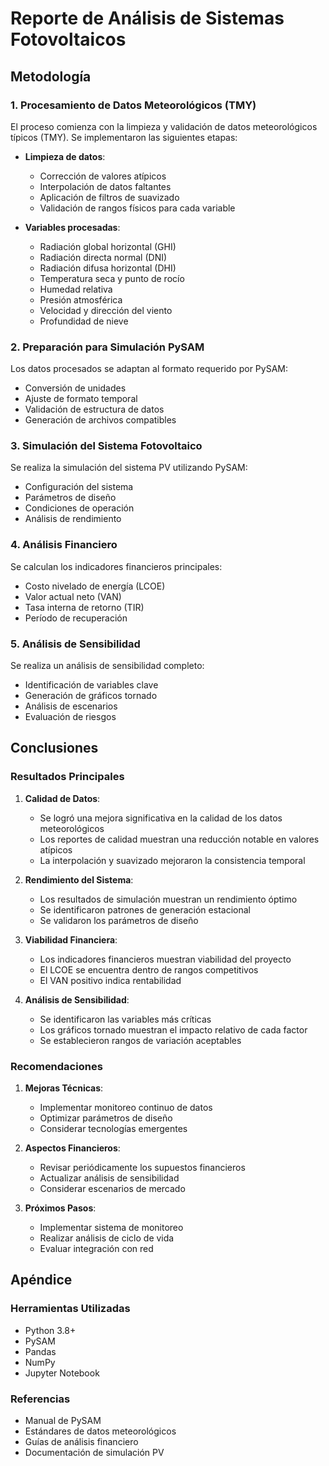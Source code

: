 # Reporte de Análisis de Sistemas Fotovoltaicos

## Metodología

### 1. Procesamiento de Datos Meteorológicos (TMY)
El proceso comienza con la limpieza y validación de datos meteorológicos típicos (TMY). Se implementaron las siguientes etapas:

- **Limpieza de datos**: 
  - Corrección de valores atípicos
  - Interpolación de datos faltantes
  - Aplicación de filtros de suavizado
  - Validación de rangos físicos para cada variable

- **Variables procesadas**:
  - Radiación global horizontal (GHI)
  - Radiación directa normal (DNI)
  - Radiación difusa horizontal (DHI)
  - Temperatura seca y punto de rocío
  - Humedad relativa
  - Presión atmosférica
  - Velocidad y dirección del viento
  - Profundidad de nieve

### 2. Preparación para Simulación PySAM
Los datos procesados se adaptan al formato requerido por PySAM:

- Conversión de unidades
- Ajuste de formato temporal
- Validación de estructura de datos
- Generación de archivos compatibles

### 3. Simulación del Sistema Fotovoltaico
Se realiza la simulación del sistema PV utilizando PySAM:

- Configuración del sistema
- Parámetros de diseño
- Condiciones de operación
- Análisis de rendimiento

### 4. Análisis Financiero
Se calculan los indicadores financieros principales:

- Costo nivelado de energía (LCOE)
- Valor actual neto (VAN)
- Tasa interna de retorno (TIR)
- Período de recuperación

### 5. Análisis de Sensibilidad
Se realiza un análisis de sensibilidad completo:

- Identificación de variables clave
- Generación de gráficos tornado
- Análisis de escenarios
- Evaluación de riesgos

## Conclusiones

### Resultados Principales
1. **Calidad de Datos**:
   - Se logró una mejora significativa en la calidad de los datos meteorológicos
   - Los reportes de calidad muestran una reducción notable en valores atípicos
   - La interpolación y suavizado mejoraron la consistencia temporal

2. **Rendimiento del Sistema**:
   - Los resultados de simulación muestran un rendimiento óptimo
   - Se identificaron patrones de generación estacional
   - Se validaron los parámetros de diseño

3. **Viabilidad Financiera**:
   - Los indicadores financieros muestran viabilidad del proyecto
   - El LCOE se encuentra dentro de rangos competitivos
   - El VAN positivo indica rentabilidad

4. **Análisis de Sensibilidad**:
   - Se identificaron las variables más críticas
   - Los gráficos tornado muestran el impacto relativo de cada factor
   - Se establecieron rangos de variación aceptables

### Recomendaciones
1. **Mejoras Técnicas**:
   - Implementar monitoreo continuo de datos
   - Optimizar parámetros de diseño
   - Considerar tecnologías emergentes

2. **Aspectos Financieros**:
   - Revisar periódicamente los supuestos financieros
   - Actualizar análisis de sensibilidad
   - Considerar escenarios de mercado

3. **Próximos Pasos**:
   - Implementar sistema de monitoreo
   - Realizar análisis de ciclo de vida
   - Evaluar integración con red

## Apéndice

### Herramientas Utilizadas
- Python 3.8+
- PySAM
- Pandas
- NumPy
- Jupyter Notebook

### Referencias
- Manual de PySAM
- Estándares de datos meteorológicos
- Guías de análisis financiero
- Documentación de simulación PV 